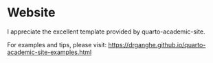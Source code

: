 # Website

I appreciate the excellent template provided by quarto-academic-site.

For examples and tips, please visit:
https://drganghe.github.io/quarto-academic-site-examples.html
